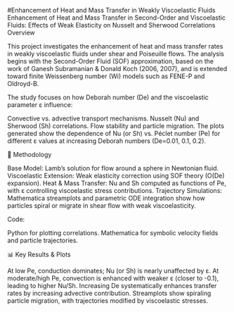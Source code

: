 #Enhancement of Heat and Mass Transfer in Weakly Viscoelastic Fluids
Enhancement of Heat and Mass Transfer in Second-Order and Viscoelastic Fluids: Effects of Weak Elasticity on Nusselt and Sherwood Correlations
Overview

This project investigates the enhancement of heat and mass transfer rates in weakly viscoelastic fluids under shear and Poiseuille flows. The analysis begins with the Second-Order Fluid (SOF) approximation, based on the work of Ganesh Subramanian & Donald Koch (2006, 2007), and is extended toward finite Weissenberg number (Wi) models such as FENE-P and Oldroyd-B.

The study focuses on how Deborah number (De) and the viscoelastic parameter ε influence:

Convective vs. advective transport mechanisms.
Nusselt (Nu) and Sherwood (Sh) correlations.
Flow stability and particle migration.
The plots generated show the dependence of Nu (or Sh) vs. Péclet number (Pe) for different ε values at increasing Deborah numbers (De=0.01, 0.1, 0.2).

🔬 Methodology

Base Model: Lamb’s solution for flow around a sphere in Newtonian fluid.
Viscoelastic Extension: Weak elasticity correction using SOF theory (O(De) expansion).
Heat & Mass Transfer: Nu and Sh computed as functions of Pe, with ε controlling viscoelastic stress contributions.
Trajectory Simulations: Mathematica streamplots and parametric ODE integration show how particles spiral or migrate in shear flow with weak viscoelasticity.

Code:

Python for plotting correlations.
Mathematica for symbolic velocity fields and particle trajectories.

📊 Key Results & Plots

At low Pe, conduction dominates; Nu (or Sh) is nearly unaffected by ε.
At moderate/high Pe, convection is enhanced with weaker ε (closer to -0.1), leading to higher Nu/Sh.
Increasing De systematically enhances transfer rates by increasing advective contribution.
Streamplots show spiraling particle migration, with trajectories modified by viscoelastic stresses.

